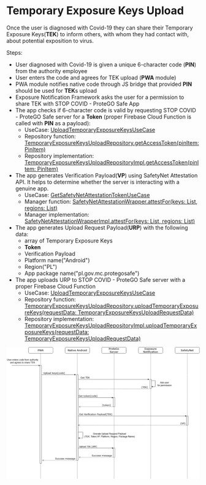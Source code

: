 # Temporary Exposure Keys Upload

Once the user is diagnosed with Covid-19 they can share their Temporary Exposure Keys(**TEK**) to inform others, with whom they had contact with, about potential exposition to virus.

Steps:

- User diagnosed with Covid-19 is given a unique 6-character code (**PIN**) from the authority employee
- User enters the code and agrees for TEK upload (**PWA** module)
- PWA module notifies native code through JS bridge that provided **PIN** should be used for **TEK**s upload
- Exposure Notification Framework asks the user for a permission to share TEK with STOP COVID - ProteGO Safe App
- The app checks if 6-character code is valid by requesting STOP COVID - ProteGO Safe server for a **Token** (proper Firebase Cloud Function is called with **PIN** as a payload):
  - UseCase: [UploadTemporaryExposureKeysUseCase](../domain/src/main/java/pl/gov/mc/protegosafe/domain/usecase/UploadTemporaryExposureKeysUseCase.kt)
  - Repository function: [TemporaryExposureKeysUploadRepository.getAccessToken(pinItem: PinItem)](../domain/src/main/java/pl/gov/mc/protegosafe/domain/repository/TemporaryExposureKeysUploadRepository.kt)
  - Repository implementation: [TemporaryExposureKeysUploadRepositoryImpl.getAccessToken(pinItem: PinItem)](../data/src/main/java/pl/gov/mc/protegosafe/data/repository/TemporaryExposureKeysUploadRepositoryImpl.kt)
- The app generates Verification Payload(**VP**) using SafetyNet Attestation API. It helps to determine whether the server is interacting with a genuine app.
  - UseCase: [GetSafetyNetAttestationTokenUseCase](../domain/src/main/java/pl/gov/mc/protegosafe/domain/usecase/GetSafetyNetAttestationTokenUseCase.kt)
  - Manager function: [SafetyNetAttestationWrapper.attestFor(keys: List<DiagnosisKey>, regions: List<String>)](../domain/src/main/java/pl/gov/mc/protegosafe/domain/manager/SafetyNetAttestationWrapper.kt)
  - Manager implementation: [SafetyNetAttestationWrapperImpl.attestFor(keys: List<DiagnosisKey>, regions: List<String>)](../device/src/main/java/pl/gov/mc/protegosafe/manager/SafetyNetAttestationWrapperImpl.kt)
- The app generates Upload Request Payload(**URP**) with the following data:
  - array of Temporary Exposure Keys
  - **Token**
  - Verification Payload
  - Platform name("Android")
  - Region("PL")
  - App package name("pl.gov.mc.protegosafe")
- The app uploads URP to STOP COVID - ProteGO Safe server with a proper Firebase Cloud Function
  - UseCase: [UploadTemporaryExposureKeysUseCase](../domain/src/main/java/pl/gov/mc/protegosafe/domain/usecase/UploadTemporaryExposureKeysUseCase.kt)
  - Repository function: [TemporaryExposureKeysUploadRepository.uploadTemporaryExposureKeys(requestData: TemporaryExposureKeysUploadRequestData)](../domain/src/main/java/pl/gov/mc/protegosafe/domain/repository/TemporaryExposureKeysUploadRepository.kt)
  - Repository implementation: [TemporaryExposureKeysUploadRepositoryImpl.uploadTemporaryExposureKeys(requestData: TemporaryExposureKeysUploadRequestData)](../data/src/main/java/pl/gov/mc/protegosafe/data/repository/TemporaryExposureKeysUploadRepositoryImpl.kt)
  
  


![Figure 1: Interaction of the mobile application with the backend server and Exposure Notification Framework during upload.](images/TemporaryExposureKeysUploadDiagram.png "Figure 1: Interaction of the mobile application with the backend server and Exposure Notification Framework during upload.")
